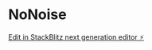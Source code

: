 # NoNoise

[Edit in StackBlitz next generation editor ⚡️](https://stackblitz.com/~/github.com/PocketFuel/NoNoise)